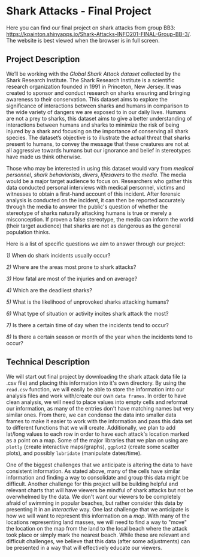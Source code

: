 # Shark Attacks - Final Project

Here you can find our final project on shark attacks from group BB3: https://kpainton.shinyapps.io/Shark-Attacks-INFO201-FINAL-Group-BB-3/.  The website is best viewed when the browser is in full screen. 

## Project Description
We’ll be working with the *_Global Shark Attack dataset_* collected by the Shark Research Institute. The Shark Research Institute is a scientific research organization founded in 1991 in Princeton, New Jersey. It was created to sponsor and conduct research on sharks ensuring and bringing awareness to their conservation. This dataset aims to explore the significance of interactions between sharks and humans in comparison to the wide variety of dangers we are exposed to in our daily lives. Humans are not a prey to sharks, this dataset aims to give a better understanding of interactions between humans and sharks to minimize the risk of being injured by a shark and focusing on the importance of conserving all shark species. The dataset’s objective is to illustrate the actual threat that sharks present to humans, to convey the message that these creatures are not at all aggressive towards humans but our ignorance and belief in stereotypes have made us think otherwise.

Those who may be interested in using this dataset would vary from _medical personnel_, _shark behaviorists_, _divers_, _lifesavers_ to the _media_. The media would be a major target audience to focus on. Researchers who gather this data conducted personal interviews with medical personnel, victims and witnesses to obtain a first-hand account of this incident. After forensic analysis is conducted on the incident, it can then be reported accurately through the media to answer the public's question of whether the stereotype of sharks naturally attacking humans is true or merely a misconception. If proven a false stereotype, the media can inform the world (their target audience) that sharks are not as dangerous as the general population thinks.

Here is a list of specific questions we aim to answer through our project:

*1)* When do shark incidents usually occur?

*2)* Where are the areas most prone to shark attacks?

*3)* How fatal are most of the injuries and on average?

*4)* Which are the deadliest sharks?

*5)* What is the likelihood of unprovoked sharks attacking humans?

*6)* What type of situation or activity incites shark attack the most?

*7)* Is there a certain time of day when the incidents tend to occur?

*8)* Is there a certain season or month of the year when the incidents tend to occur?





## Technical Description

  We will start out final project by downloading the shark attack data file (a .csv file) and placing this information into it's own directory.  By using the `read.csv` function, we will easily be able to store the information into our analysis files and work with/create our own `data frames`.  In order to have clean analysis, we will need to place values into empty cells and reformat our information, as many of the entries don't have matching names but very similar ones.  From there, we can condense the data into smaller data frames to make it easier to work with the information and pass this data set to different functions that we will create.  Additionally, we plan to add lat/long values to each row in order to have each attack's location marked as a point on a map.  Some of the major libraries that we plan on using are `plotly` (create interactive maps/graphs), `ggplot2` (create some scatter plots), and possibly `lubridate` (manipulate dates/time).

  One of the biggest challenges that we anticipate is altering the data to have consistent information.  As stated above, many of the cells have similar information and finding a way to consolidate and group this data might be difficult.  Another challenge for this project will be building helpful and relevant charts that will have viewers be mindful of shark attacks but not be overwhelmed by the data.  We don't want our viewers to be completely afraid of swimming in popular beaches, but rather consider this data by presenting it in an *interactive* way.  One last challenge that we anticipate is how we will want to represent this information on a *map*.  With many of the locations representing land masses, we will need to find a way to "move" the location on the map from the land to the local beach where the attack took place or simply mark the nearest beach.  While these are relevant and difficult challenges, we believe that this data (after some adjustments) can be presented in a way that will effectively educate our viewers.
